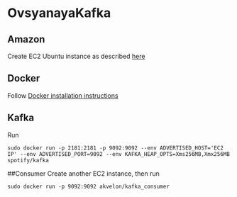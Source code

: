 # OvsyanayaKafka

## Amazon
Create EC2 Ubuntu instance as described [here]()

## Docker
Follow [Docker installation instructions](http://asd.com)

## Kafka
Run

    sudo docker run -p 2181:2181 -p 9092:9092 --env ADVERTISED_HOST='EC2 IP' --env ADVERTISED_PORT=9092 --env KAFKA_HEAP_OPTS=Xms256MB,Xmx256MB spotify/kafka

##Consumer
Create another EC2 instance, then run

    sudo docker run -p 9092:9092 akvelon/kafka_consumer